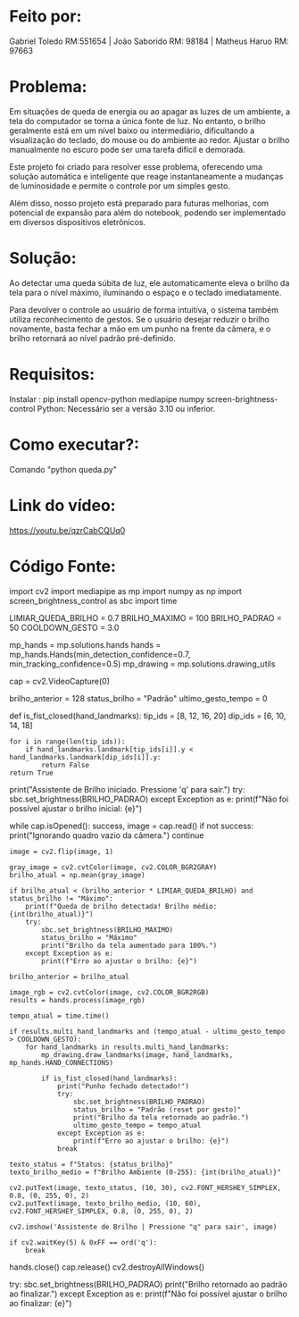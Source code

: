 # Feito por:

Gabriel Toledo RM:551654 |
João Saborido RM: 98184 |
Matheus Haruo RM: 97663 

# Problema:
Em situações de queda de energia ou ao apagar as luzes de um ambiente, a tela do computador se torna a única fonte de luz. No entanto, o brilho geralmente está em um nível baixo ou intermediário, dificultando a visualização do teclado, do mouse ou do ambiente ao redor. Ajustar o brilho manualmente no escuro pode ser uma tarefa difícil e demorada.

Este projeto foi criado para resolver esse problema, oferecendo uma solução automática e inteligente que reage instantaneamente a mudanças de luminosidade e permite o controle por um simples gesto.

Além disso, nosso projeto está preparado para futuras melhorias, com potencial de expansão para além do notebook, podendo ser implementado em diversos dispositivos eletrônicos.

# Solução:
Ao detectar uma queda súbita de luz, ele automaticamente eleva o brilho da tela para o nível máximo, iluminando o espaço e o teclado imediatamente.

Para devolver o controle ao usuário de forma intuitiva, o sistema também utiliza reconhecimento de gestos. Se o usuário desejar reduzir o brilho novamente, basta fechar a mão em um punho na frente da câmera, e o brilho retornará ao nível padrão pré-definido.

# Requisitos:
Instalar : pip install opencv-python mediapipe numpy screen-brightness-control
Python: Necessário ser a versão 3.10 ou inferior.

# Como executar?:
Comando "python queda.py"

# Link do vídeo:
https://youtu.be/qzrCabCQUq0

# Código Fonte:
import cv2
import mediapipe as mp
import numpy as np
import screen_brightness_control as sbc
import time

LIMIAR_QUEDA_BRILHO = 0.7
BRILHO_MAXIMO = 100
BRILHO_PADRAO = 50
COOLDOWN_GESTO = 3.0

mp_hands = mp.solutions.hands
hands = mp_hands.Hands(min_detection_confidence=0.7, min_tracking_confidence=0.5)
mp_drawing = mp.solutions.drawing_utils

cap = cv2.VideoCapture(0)

brilho_anterior = 128
status_brilho = "Padrão"
ultimo_gesto_tempo = 0

def is_fist_closed(hand_landmarks):
    tip_ids = [8, 12, 16, 20]
    dip_ids = [6, 10, 14, 18]

    for i in range(len(tip_ids)):
        if hand_landmarks.landmark[tip_ids[i]].y < hand_landmarks.landmark[dip_ids[i]].y:
            return False
    return True

print("Assistente de Brilho iniciado. Pressione 'q' para sair.")
try:
    sbc.set_brightness(BRILHO_PADRAO)
except Exception as e:
    print(f"Não foi possível ajustar o brilho inicial: {e}")

while cap.isOpened():
    success, image = cap.read()
    if not success:
        print("Ignorando quadro vazio da câmera.")
        continue

    image = cv2.flip(image, 1)

    gray_image = cv2.cvtColor(image, cv2.COLOR_BGR2GRAY)
    brilho_atual = np.mean(gray_image)

    if brilho_atual < (brilho_anterior * LIMIAR_QUEDA_BRILHO) and status_brilho != "Máximo":
        print(f"Queda de brilho detectada! Brilho médio: {int(brilho_atual)}")
        try:
            sbc.set_brightness(BRILHO_MAXIMO)
            status_brilho = "Máximo"
            print("Brilho da tela aumentado para 100%.")
        except Exception as e:
            print(f"Erro ao ajustar o brilho: {e}")

    brilho_anterior = brilho_atual

    image_rgb = cv2.cvtColor(image, cv2.COLOR_BGR2RGB)
    results = hands.process(image_rgb)
    
    tempo_atual = time.time()
    
    if results.multi_hand_landmarks and (tempo_atual - ultimo_gesto_tempo > COOLDOWN_GESTO):
        for hand_landmarks in results.multi_hand_landmarks:
            mp_drawing.draw_landmarks(image, hand_landmarks, mp_hands.HAND_CONNECTIONS)
            
            if is_fist_closed(hand_landmarks):
                print("Punho fechado detectado!")
                try:
                    sbc.set_brightness(BRILHO_PADRAO)
                    status_brilho = "Padrão (reset por gesto)"
                    print("Brilho da tela retornado ao padrão.")
                    ultimo_gesto_tempo = tempo_atual
                except Exception as e:
                    print(f"Erro ao ajustar o brilho: {e}")
                break

    texto_status = f"Status: {status_brilho}"
    texto_brilho_medio = f"Brilho Ambiente (0-255): {int(brilho_atual)}"
    
    cv2.putText(image, texto_status, (10, 30), cv2.FONT_HERSHEY_SIMPLEX, 0.8, (0, 255, 0), 2)
    cv2.putText(image, texto_brilho_medio, (10, 60), cv2.FONT_HERSHEY_SIMPLEX, 0.8, (0, 255, 0), 2)
    
    cv2.imshow('Assistente de Brilho | Pressione "q" para sair', image)

    if cv2.waitKey(5) & 0xFF == ord('q'):
        break

hands.close()
cap.release()
cv2.destroyAllWindows()

try:
    sbc.set_brightness(BRILHO_PADRAO)
    print("Brilho retornado ao padrão ao finalizar.")
except Exception as e:
    print(f"Não foi possível ajustar o brilho ao finalizar: {e}")

